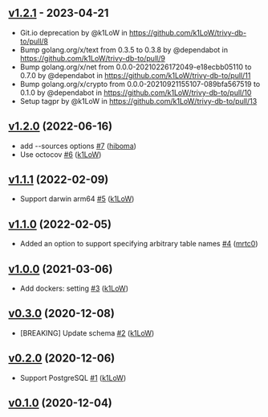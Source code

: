 ## [v1.2.1](https://github.com/k1LoW/trivy-db-to/compare/v1.2.0...v1.2.1) - 2023-04-21
- Git.io deprecation by @k1LoW in https://github.com/k1LoW/trivy-db-to/pull/8
- Bump golang.org/x/text from 0.3.5 to 0.3.8 by @dependabot in https://github.com/k1LoW/trivy-db-to/pull/9
- Bump golang.org/x/net from 0.0.0-20210226172049-e18ecbb05110 to 0.7.0 by @dependabot in https://github.com/k1LoW/trivy-db-to/pull/11
- Bump golang.org/x/crypto from 0.0.0-20210921155107-089bfa567519 to 0.1.0 by @dependabot in https://github.com/k1LoW/trivy-db-to/pull/10
- Setup tagpr by @k1LoW in https://github.com/k1LoW/trivy-db-to/pull/13

## [v1.2.0](https://github.com/k1LoW/trivy-db-to/compare/v1.1.1...v1.2.0) (2022-06-16)

* add --sources options [#7](https://github.com/k1LoW/trivy-db-to/pull/7) ([hiboma](https://github.com/hiboma))
* Use octocov [#6](https://github.com/k1LoW/trivy-db-to/pull/6) ([k1LoW](https://github.com/k1LoW))

## [v1.1.1](https://github.com/k1LoW/trivy-db-to/compare/v1.1.0...v1.1.1) (2022-02-09)

* Support darwin arm64 [#5](https://github.com/k1LoW/trivy-db-to/pull/5) ([k1LoW](https://github.com/k1LoW))

## [v1.1.0](https://github.com/k1LoW/trivy-db-to/compare/v1.0.0...v1.1.0) (2022-02-05)

* Added an option to support specifying arbitrary table names [#4](https://github.com/k1LoW/trivy-db-to/pull/4) ([mrtc0](https://github.com/mrtc0))

## [v1.0.0](https://github.com/k1LoW/trivy-db-to/compare/v0.3.0...v1.0.0) (2021-03-06)

* Add dockers: setting [#3](https://github.com/k1LoW/trivy-db-to/pull/3) ([k1LoW](https://github.com/k1LoW))

## [v0.3.0](https://github.com/k1LoW/trivy-db-to/compare/v0.2.0...v0.3.0) (2020-12-08)

* [BREAKING] Update schema [#2](https://github.com/k1LoW/trivy-db-to/pull/2) ([k1LoW](https://github.com/k1LoW))

## [v0.2.0](https://github.com/k1LoW/trivy-db-to/compare/v0.1.0...v0.2.0) (2020-12-06)

* Support PostgreSQL [#1](https://github.com/k1LoW/trivy-db-to/pull/1) ([k1LoW](https://github.com/k1LoW))

## [v0.1.0](https://github.com/k1LoW/trivy-db-to/compare/6c659160368e...v0.1.0) (2020-12-04)
